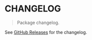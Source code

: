 # CHANGELOG

> Package changelog.

See [GitHub Releases](https://github.com/stdlib-js/array-base-broadcasted-quaternary2d/releases) for the changelog.